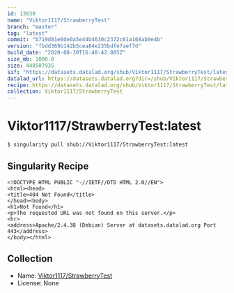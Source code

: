 ```yaml
---
id: 13639
name: "Viktor1117/StrawberryTest"
branch: "master"
tag: "latest"
commit: "b719d01e0de0a5e44b4630c2372c61a168ab0e4b"
version: "fbdd369b142b5cea84e235bdfe7aef7d"
build_date: "2020-08-30T16:48:42.885Z"
size_mb: 1000.0
size: 448507935
sif: "https://datasets.datalad.org/shub/Viktor1117/StrawberryTest/latest/2020-08-30-b719d01e-fbdd369b/fbdd369b142b5cea84e235bdfe7aef7d.sif"
datalad_url: https://datasets.datalad.org?dir=/shub/Viktor1117/StrawberryTest/latest/2020-08-30-b719d01e-fbdd369b/
recipe: https://datasets.datalad.org/shub/Viktor1117/StrawberryTest/latest/2020-08-30-b719d01e-fbdd369b/Singularity
collection: Viktor1117/StrawberryTest
---
```


# Viktor1117/StrawberryTest:latest

```bash
$ singularity pull shub://Viktor1117/StrawberryTest:latest
```

## Singularity Recipe

```singularity
<!DOCTYPE HTML PUBLIC "-//IETF//DTD HTML 2.0//EN">
<html><head>
<title>404 Not Found</title>
</head><body>
<h1>Not Found</h1>
<p>The requested URL was not found on this server.</p>
<hr>
<address>Apache/2.4.38 (Debian) Server at datasets.datalad.org Port 443</address>
</body></html>
```

## Collection

 - Name: [Viktor1117/StrawberryTest](https://github.com/Viktor1117/StrawberryTest)
 - License: None

